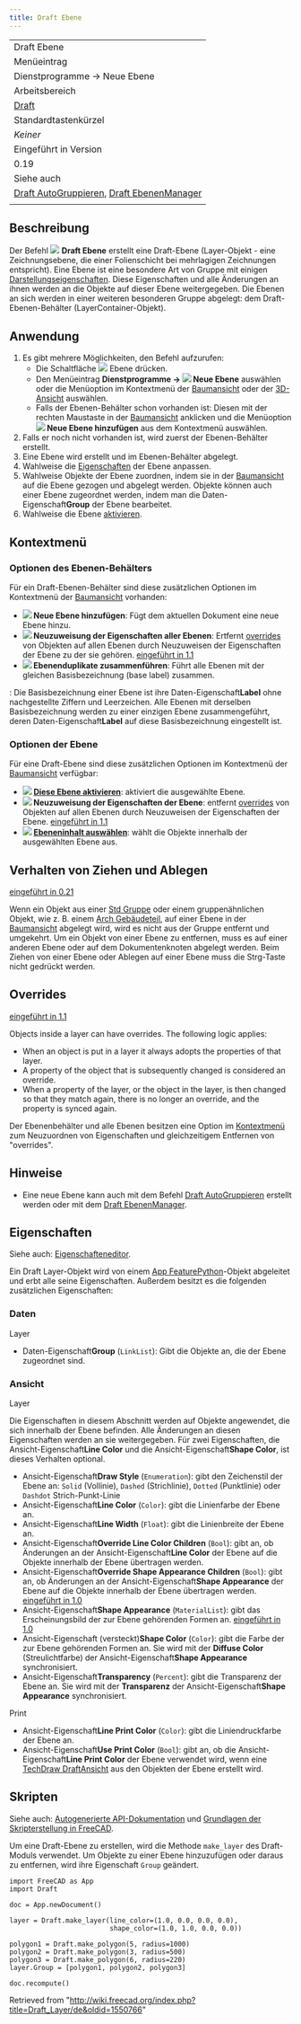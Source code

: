 ```yaml
---
title: Draft Ebene
---
```

|  |
| --- |
| Draft Ebene |
| Menüeintrag |
| Dienstprogramme → Neue Ebene |
| Arbeitsbereich |
| [Draft](/Draft_Workbench/de "Draft Workbench/de") |
| Standardtastenkürzel |
| *Keiner* |
| Eingeführt in Version |
| 0.19 |
| Siehe auch |
| [Draft AutoGruppieren](/Draft_AutoGroup/de "Draft AutoGroup/de"), [Draft EbenenManager](/Draft_LayerManager/de "Draft LayerManager/de") |
|  |

## Beschreibung

Der Befehl ![](/images/Draft_Layer.svg) **Draft Ebene** erstellt eine Draft-Ebene (Layer-Objekt - eine Zeichnungsebene, die einer Folienschicht bei mehrlagigen Zeichnungen entspricht). Eine Ebene ist eine besondere Art von Gruppe mit einigen [Darstellungseigenschaften](#Ansicht). Diese Eigenschaften und alle Änderungen an ihnen werden an die Objekte auf dieser Ebene weitergegeben. Die Ebenen an sich werden in einer weiteren besonderen Gruppe abgelegt: dem Draft-Ebenen-Behälter (LayerContainer-Objekt).

## Anwendung

1. Es gibt mehrere Möglichkeiten, den Befehl aufzurufen:
   * Die Schaltfläche ![](/images/Draft_Layer.svg) Ebene drücken.
   * Den Menüeintrag **Dienstprogramme → ![](/images/Draft_Layer.svg) Neue Ebene** auswählen oder die Menüoption im Kontextmenü der [Baumansicht](/Tree_view/de "Tree view/de") oder der [3D-Ansicht](/3D_view/de "3D view/de") auswählen.
   * Falls der Ebenen-Behälter schon vorhanden ist: Diesen mit der rechten Maustaste in der [Baumansicht](/Tree_view/de "Tree view/de") anklicken und die Menüoption **![](/images/Draft_NewLayer.svg) Neue Ebene hinzufügen** aus dem Kontextmenü auswählen.
2. Falls er noch nicht vorhanden ist, wird zuerst der Ebenen-Behälter erstellt.
3. Eine Ebene wird erstellt und im Ebenen-Behälter abgelegt.
4. Wahlweise die [Eigenschaften](#Eigenschaften) der Ebene anpassen.
5. Wahlweise Objekte der Ebene zuordnen, indem sie in der [Baumansicht](/Tree_view/de "Tree view/de") auf die Ebene gezogen und abgelegt werden. Objekte können auch einer Ebene zugeordnet werden, indem man die Daten-Eigenschaft**Group** der Ebene bearbeitet.
6. Wahlweise die Ebene [aktivieren](#Ebenen-Optionen).

## Kontextmenü

### Optionen des Ebenen-Behälters

Für ein Draft-Ebenen-Behälter sind diese zusätzlichen Optionen im Kontextmenü der [Baumansicht](/Tree_view/de "Tree view/de") vorhanden:

* **![](/images/Draft_NewLayer.svg) Neue Ebene hinzufügen**: Fügt dem aktuellen Dokument eine neue Ebene hinzu.
* **![](/images/Draft_SetStyle.svg) Neuzuweisung der Eigenschaften aller Ebenen**: Ertfernt [overrides](#Overrides) von Objekten auf allen Ebenen durch Neuzuweisen der Eigenschaften der Ebene zu der sie gehören. [eingeführt in 1.1](/Release_notes_1.1/de "Release notes 1.1/de")
* **![](/images/Draft_Layers.svg) Ebenenduplikate zusammenführen**: Führt alle Ebenen mit der gleichen Basisbezeichnung (base label) zusammen.

:   Die Basisbezeichnung einer Ebene ist ihre Daten-Eigenschaft**Label** ohne nachgestellte Ziffern und Leerzeichen. Alle Ebenen mit derselben Basisbezeichnung werden zu einer einzigen Ebene zusammengeführt, deren Daten-Eigenschaft**Label** auf diese Basisbezeichnung eingestellt ist.

### Optionen der Ebene

Für eine Draft-Ebene sind diese zusätzlichen Optionen im Kontextmenü der [Baumansicht](/Tree_view/de "Tree view/de") verfügbar:

* **![](/images/Button_right.svg) [Diese Ebene aktivieren](/Draft_AutoGroup/de "Draft AutoGroup/de")**: aktiviert die ausgewählte Ebene.
* **![](/images/Draft_SetStyle.svg) Neuzuweisung der Eigenschaften der Ebene**: entfernt [overrides](#Overrides) von Objekten auf allen Ebenen durch Neuzuweisen der Eigenschaften der Ebene. [eingeführt in 1.1](/Release_notes_1.1/de "Release notes 1.1/de")
* **![](/images/Draft_SelectGroup.svg) [Ebeneninhalt auswählen](/Draft_SelectGroup/de "Draft SelectGroup/de")**: wählt die Objekte innerhalb der ausgewählten Ebene aus.

## Verhalten von Ziehen und Ablegen

[eingeführt in 0.21](/Release_notes_0.21/de "Release notes 0.21/de")

Wenn ein Objekt aus einer [Std Gruppe](/Std_Group/de "Std Group/de") oder einem gruppenähnlichen Objekt, wie z. B. einem [Arch Gebäudeteil](/Arch_BuildingPart/de "Arch BuildingPart/de"), auf einer Ebene in der [Baumansicht](/Tree_view/de "Tree view/de") abgelegt wird, wird es nicht aus der Gruppe entfernt und umgekehrt. Um ein Objekt von einer Ebene zu entfernen, muss es auf einer anderen Ebene oder auf dem Dokumentenknoten abgelegt werden. Beim Ziehen von einer Ebene oder Ablegen auf einer Ebene muss die Strg-Taste nicht gedrückt werden.

## Overrides

[eingeführt in 1.1](/Release_notes_1.1/de "Release notes 1.1/de")

Objects inside a layer can have overrides. The following logic applies:

* When an object is put in a layer it always adopts the properties of that layer.
* A property of the object that is subsequently changed is considered an override.
* When a property of the layer, or the object in the layer, is then changed so that they match again, there is no longer an override, and the property is synced again.

Der Ebenenbehälter und alle Ebenen besitzen eine Option im [Kontextmenü](#Kontextmenü) zum Neuzuordnen von Eigenschaften und gleichzeitigem Entfernen von "overrides".

## Hinweise

* Eine neue Ebene kann auch mit dem Befehl [Draft AutoGruppieren](/Draft_AutoGroup/de "Draft AutoGroup/de") erstellt werden oder mit dem [Draft EbenenManager](/Draft_LayerManager/de "Draft LayerManager/de").

## Eigenschaften

Siehe auch: [Eigenschafteneditor](/Property_editor/de "Property editor/de").

Ein Draft Layer-Objekt wird von einem [App FeaturePython](/App_FeaturePython/de "App FeaturePython/de")-Objekt abgeleitet und erbt alle seine Eigenschaften. Außerdem besitzt es die folgenden zusätzlichen Eigenschaften:

### Daten

Layer

* Daten-Eigenschaft**Group** (`LinkList`): Gibt die Objekte an, die der Ebene zugeordnet sind.

### Ansicht

Layer

Die Eigenschaften in diesem Abschnitt werden auf Objekte angewendet, die sich innerhalb der Ebene befinden. Alle Änderungen an diesen Eigenschaften werden an sie weitergegeben. Für zwei Eigenschaften, die Ansicht-Eigenschaft**Line Color** und die Ansicht-Eigenschaft**Shape Color**, ist dieses Verhalten optional.

* Ansicht-Eigenschaft**Draw Style** (`Enumeration`): gibt den Zeichenstil der Ebene an: `Solid` (Vollinie), `Dashed` (Strichlinie), `Dotted` (Punktlinie) oder `Dashdot` Strich-Punkt-Linie
* Ansicht-Eigenschaft**Line Color** (`Color`): gibt die Linienfarbe der Ebene an.
* Ansicht-Eigenschaft**Line Width** (`Float`): gibt die Linienbreite der Ebene an.
* Ansicht-Eigenschaft**Override Line Color Children** (`Bool`): gibt an, ob Änderungen an der Ansicht-Eigenschaft**Line Color** der Ebene auf die Objekte innerhalb der Ebene übertragen werden.
* Ansicht-Eigenschaft**Override Shape Appearance Children** (`Bool`): gibt an, ob Änderungen an der Ansicht-Eigenschaft**Shape Appearance** der Ebene auf die Objekte innerhalb der Ebene übertragen werden. [eingeführt in 1.0](/Release_notes_1.0/de "Release notes 1.0/de")
* Ansicht-Eigenschaft**Shape Appearance** (`MaterialList`): gibt das Erscheinungsbild der zur Ebene gehörenden Formen an. [eingeführt in 1.0](/Release_notes_1.0/de "Release notes 1.0/de")
* Ansicht-Eigenschaft (versteckt)**Shape Color** (`Color`): gibt die Farbe der zur Ebene gehörenden Formen an. Sie wird mit der **Diffuse Color** (Streulichtfarbe) der Ansicht-Eigenschaft**Shape Appearance** synchronisiert.
* Ansicht-Eigenschaft**Transparency** (`Percent`): gibt die Transparenz der Ebene an. Sie wird mit der **Transparenz** der Ansicht-Eigenschaft**Shape Appearance** synchronisiert.

Print

* Ansicht-Eigenschaft**Line Print Color** (`Color`): gibt die Liniendruckfarbe der Ebene an.
* Ansicht-Eigenschaft**Use Print Color** (`Bool`): gibt an, ob die Ansicht-Eigenschaft**Line Print Color** der Ebene verwendet wird, wenn eine [TechDraw DraftAnsicht](/TechDraw_DraftView/de "TechDraw DraftView/de") aus den Objekten der Ebene erstellt wird.

## Skripten

Siehe auch: [Autogenerierte API-Dokumentation](https://freecad.github.io/SourceDoc/) und [Grundlagen der Skripterstellung in FreeCAD](/FreeCAD_Scripting_Basics/de "FreeCAD Scripting Basics/de").

Um eine Draft-Ebene zu erstellen, wird die Methode `make_layer` des Draft-Moduls verwendet. Um Objekte zu einer Ebene hinzuzufügen oder daraus zu entfernen, wird ihre Eigenschaft `Group` geändert.

```
import FreeCAD as App
import Draft

doc = App.newDocument()

layer = Draft.make_layer(line_color=(1.0, 0.0, 0.0, 0.0),
                         shape_color=(1.0, 1.0, 0.0, 0.0))

polygon1 = Draft.make_polygon(5, radius=1000)
polygon2 = Draft.make_polygon(3, radius=500)
polygon3 = Draft.make_polygon(6, radius=220)
layer.Group = [polygon1, polygon2, polygon3]

doc.recompute()

```

Retrieved from "<http://wiki.freecad.org/index.php?title=Draft_Layer/de&oldid=1550766>"